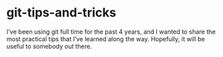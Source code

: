 # git-tips-and-tricks
I’ve been using git full time for the past 4 years, and I wanted to share the most practical tips that I’ve learned along the way. Hopefully, it will be useful to somebody out there.
